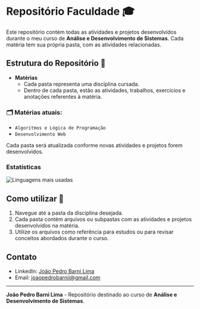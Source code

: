 # Repositório Faculdade 🎓

Este repositório contém todas as atividades e projetos desenvolvidos durante o meu curso de **Análise e Desenvolvimento de Sistemas**. Cada matéria tem sua própria pasta, com as atividades relacionadas.

## Estrutura do Repositório 📂

- **Matérias**
  - Cada pasta representa uma disciplina cursada.
  - Dentro de cada pasta, estão as atividades, trabalhos, exercícios e anotações referentes à matéria.

### 🗂️ Matérias atuais:

- `Algoritmos e Lógica de Programação`
- `Desenvolvimento Web`

Cada pasta será atualizada conforme novas atividades e projetos forem desenvolvidos.

### Estatísticas
![Linguagens mais usadas](https://github-readme-stats.vercel.app/api/top-langs/?username=Barni-i&layout=compact&theme=radical&)

## Como utilizar 📖

1. Navegue até a pasta da disciplina desejada.
2. Cada pasta contém arquivos ou subpastas com as atividades e projetos desenvolvidos na matéria.
3. Utilize os arquivos como referência para estudos ou para revisar conceitos abordados durante o curso.

## Contato

- LinkedIn: [João Pedro Barni Lima](https://www.linkedin.com/in/jo%C3%A3o-pedro-barni-lima-251105272/)
- Email: [joaopedrobarnii@gmail.com](mailto:joaopedrobarnii@gmail.com)

---

**João Pedro Barni Lima** - Repositório destinado ao curso de **Análise e Desenvolvimento de Sistemas**.
